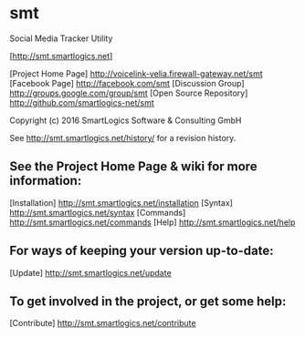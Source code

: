# smt
Social Media Tracker Utility

[http://smt.smartlogics.net]

[Project Home Page]      http://voicelink-velia.firewall-gateway.net/smt
[Facebook Page]          http://facebook.com/smt
[Discussion Group]       http://groups.google.com/group/smt
[Open Source Repository] http://github.com/smartlogics-net/smt

Copyright (c) 2016 SmartLogics Software & Consulting GmbH                

See http://smt.smartlogics.net/history/ for a revision history.          

## See the Project Home Page & wiki for more information:
[Installation]  http://smt.smartlogics.net/installation
[Syntax]        http://smt.smartlogics.net/syntax
[Commands]      http://smt.smartlogics.net/commands
[Help]          http://smt.smartlogics.net/help

## For ways of keeping your version up-to-date:
[Update]        http://smt.smartlogics.net/update

## To get involved in the project, or get some help:
[Contribute]    http://smt.smartlogics.net/contribute

